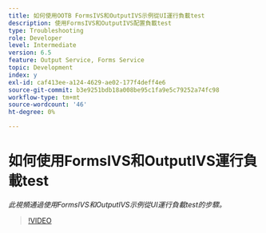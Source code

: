 ```yaml
---
title: 如何使用OOTB FormsIVS和OutputIVS示例從UI運行負載test
description: 使用FormsIVS和OutputIVS配置負載test
type: Troubleshooting
role: Developer
level: Intermediate
version: 6.5
feature: Output Service, Forms Service
topic: Development
index: y
exl-id: caf413ee-a124-4629-ae02-177f4deff4e6
source-git-commit: b3e9251bdb18a008be95c1fa9e5c79252a74fc98
workflow-type: tm+mt
source-wordcount: '46'
ht-degree: 0%

---
```


# 如何使用FormsIVS和OutputIVS運行負載test

*此視頻通過使用FormsIVS和OutputIVS示例從UI運行負載test的步驟。*

>[!VIDEO](https://video.tv.adobe.com/v/335507?quality=12&learn=on)
